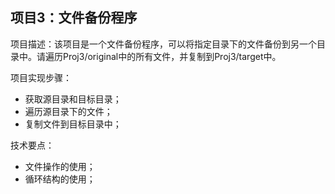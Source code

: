 ## 项目3：文件备份程序
项目描述：该项目是一个文件备份程序，可以将指定目录下的文件备份到另一个目录中。请遍历Proj3/original中的所有文件，并复制到Proj3/target中。

项目实现步骤：
- 获取源目录和目标目录；
- 遍历源目录下的文件；
- 复制文件到目标目录中；

技术要点：
- 文件操作的使用；
- 循环结构的使用；